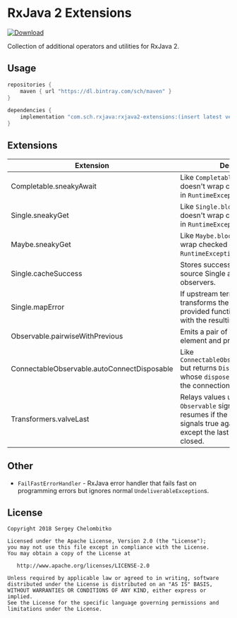 RxJava 2 Extensions
===================

[ ![Download](https://api.bintray.com/packages/sch/maven/rxjava2-extensions/images/download.svg) ](https://bintray.com/sch/maven/rxjava2-extensions/_latestVersion)

Collection of additional operators and utilities for RxJava 2.

## Usage

```gradle
repositories {
    maven { url "https://dl.bintray.com/sch/maven" }
}

dependencies {
    implementation "com.sch.rxjava:rxjava2-extensions:(insert latest version)"
}
```

## Extensions

| **Extension**                               | **Description**                                                                                                                                                            |
|---------------------------------------------|----------------------------------------------------------------------------------------------------------------------------------------------------------------------------|
| Completable.sneakyAwait                     | Like `Completable.blockingAwait` but doesn't wrap checked exceptions in `RuntimeException`.                                                                                |
| Single.sneakyGet                            | Like `Single.blockingGet` but doesn't wrap checked exceptions in `RuntimeException`.                                                                                       |
| Maybe.sneakyGet                             | Like `Maybe.blockingGet` but doesn't wrap checked exceptions in `RuntimeException`.                                                                                        |
| Single.cacheSuccess                         | Stores success value from the source Single and replays it to observers.                                                                                                   |
| Single.mapError                             | If upstream terminates with an error transforms the error by applying a provided function and terminates with the resulting error instead.                                 |
| Observable.pairwiseWithPrevious             | Emits a pair of each upstream element and previous element.                                                                                                                |
| ConnectableObservable.autoConnectDisposable | Like `ConnectableObservable.autoConnect` but returns `DisposableObservable` whose `dispose` method terminates the connection.                                              |
| Transformers.valveLast                      | Relays values until the other `Observable` signals false and resumes if the other `Observable` signals true again. Drops all values except the last while valve is closed. |

## Other

* `FailFastErrorHandler` - RxJava error handler that fails fast on programming errors but ignores normal `UndeliverableException`s.

## License

```
Copyright 2018 Sergey Chelombitko

Licensed under the Apache License, Version 2.0 (the "License");
you may not use this file except in compliance with the License.
You may obtain a copy of the License at

   http://www.apache.org/licenses/LICENSE-2.0

Unless required by applicable law or agreed to in writing, software
distributed under the License is distributed on an "AS IS" BASIS,
WITHOUT WARRANTIES OR CONDITIONS OF ANY KIND, either express or implied.
See the License for the specific language governing permissions and
limitations under the License.
```
